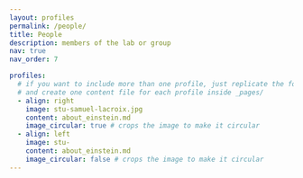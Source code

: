 ```yaml
---
layout: profiles
permalink: /people/
title: People
description: members of the lab or group
nav: true
nav_order: 7

profiles:
  # if you want to include more than one profile, just replicate the following block
  # and create one content file for each profile inside _pages/
  - align: right
    image: stu-samuel-lacroix.jpg
    content: about_einstein.md
    image_circular: true # crops the image to make it circular
  - align: left
    image: stu-
    content: about_einstein.md
    image_circular: false # crops the image to make it circular
---
```

